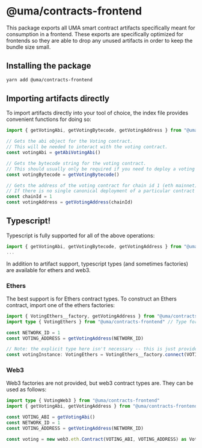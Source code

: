 # @uma/contracts-frontend

This package exports all UMA smart contract artifacts specifically meant for consumption in a frontend. These exports
are specifically optimized for frontends so they are able to drop any unused artifacts in order to keep the bundle size
small.

## Installing the package

```bash
yarn add @uma/contracts-frontend
```

## Importing artifacts directly

To import artifacts directly into your tool of choice, the index file provides convenient functions for doing so:

```js
import { getVotingAbi, getVotingBytecode, getVotingAddress } from "@uma/contracts-frontend"

// Gets the abi object for the Voting contract.
// This will be needed to interact with the voting contract.
const votingAbi = getAbiVotingAbi()

// Gets the bytecode string for the voting contract.
// This should usually only be required if you need to deploy a voting contract (rare).
const votingBytecode = getVotingBytecode()

// Gets the address of the voting contract for chain id 1 (eth mainnet).
// If there is no single canonical deployment of a particular contract on the network provided, this will fail.
const chainId = 1
const votingAddress = getVotingAddress(chainId)
```

## Typescript!

Typescript is fully supported for all of the above operations:

```ts
import { getVotingAbi, getVotingBytecode, getVotingAddress } from "@uma/contracts-frontend";
...
```

In addition to artifact support, typescript types (and sometimes factories) are available for ethers and web3.

### Ethers

The best support is for Ethers contract types. To construct an Ethers contract, import one of the ethers factories:

```ts
import { VotingEthers__factory, getVotingAddress } from "@uma/contracts-frontend" // Factory to create ethers instance.
import type { VotingEthers } from "@uma/contracts-frontend" // Type for ethers instance.

const NETWORK_ID = 1
const VOTING_ADDRESS = getVotingAddress(NETWORK_ID)

// Note: the explicit type here isn't necessary -- this is just provided to document what VotingEthers is.
const votingInstance: VotingEthers = VotingEthers__factory.connect(VOTING_ADDRESS, providerOrSigner)
```

### Web3

Web3 factories are not provided, but web3 contract types are. They can be used as follows:

```ts
import type { VotingWeb3 } from "@uma/contracts-frontend"
import { getVotingAbi, getVotingAddress } from "@uma/contracts-frontend"

const VOTING_ABI = getVotingAbi()
const NETWORK_ID = 1
const VOTING_ADDRESS = getVotingAddress(NETWORK_ID)

const voting = new web3.eth.Contract(VOTING_ABI, VOTING_ADDRESS) as VotingWeb3
```
